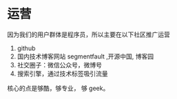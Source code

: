 # 运营 

因为我们的用户群体是程序员，所以主要在以下社区推广运营

1. github
2. 国内技术博客网站 segmentfault ,开源中国, 博客园
3. 社交圈子：微信公众号，微博号
4. 搜索引擎，通过技术标签吸引流量


核心的点是够酷，够专业， 够 geek。



